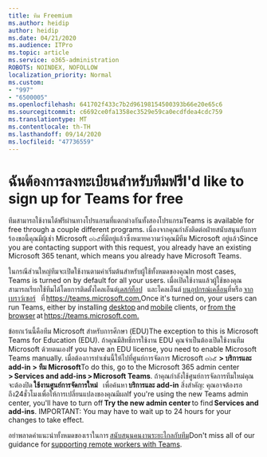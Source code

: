 ```yaml
---
title: ทีม Freemium
ms.author: heidip
author: heidip
ms.date: 04/21/2020
ms.audience: ITPro
ms.topic: article
ms.service: o365-administration
ROBOTS: NOINDEX, NOFOLLOW
localization_priority: Normal
ms.custom:
- "997"
- "6500005"
ms.openlocfilehash: 641702f433c7b2d96198154500393b66e20e65c6
ms.sourcegitcommit: c6692ce0fa1358ec3529e59ca0ecdfdea4cdc759
ms.translationtype: MT
ms.contentlocale: th-TH
ms.lasthandoff: 09/14/2020
ms.locfileid: "47736559"
---
```

# <a name="id-like-to-sign-up-for-teams-for-free"></a><span data-ttu-id="4d37f-102">ฉันต้องการลงทะเบียนสำหรับทีมฟรี</span><span class="sxs-lookup"><span data-stu-id="4d37f-102">I'd like to sign up for Teams for free</span></span>

<span data-ttu-id="4d37f-103">ทีมสามารถใช้งานได้ฟรีผ่านทางโปรแกรมที่แตกต่างกันทั้งสองโปรแกรม</span><span class="sxs-lookup"><span data-stu-id="4d37f-103">Teams is available for free through a couple different programs.</span></span> <span data-ttu-id="4d37f-104">เนื่องจากคุณกำลังติดต่อฝ่ายสนับสนุนกับการร้องขอนี้คุณมีผู้เช่า Microsoft ๓๖๕ที่มีอยู่แล้วซึ่งหมายความว่าคุณมีทีม Microsoft อยู่แล้ว</span><span class="sxs-lookup"><span data-stu-id="4d37f-104">Since you are contacting support with this request, you already have an existing Microsoft 365 tenant, which means you already have Microsoft Teams.</span></span>

<span data-ttu-id="4d37f-105">ในกรณีส่วนใหญ่ทีมจะเปิดใช้งานตามค่าเริ่มต้นสำหรับผู้ใช้ทั้งหมดของคุณ</span><span class="sxs-lookup"><span data-stu-id="4d37f-105">In most cases, Teams is turned on by default for all your users.</span></span> <span data-ttu-id="4d37f-106">เมื่อเปิดใช้งานแล้วผู้ใช้ของคุณสามารถเรียกใช้ทีมได้โดยการติดตั้งไคลเอ็นต์[เดสก์ท็อป](https://docs.microsoft.com/MicrosoftTeams/get-clients#desktop-client)   และไคลเอ็นต์ [บนอุปกรณ์เคลื่อน](https://docs.microsoft.com/MicrosoftTeams/get-clients#mobile-clients)ที่หรือ [จากเบราว์เซอร์](https://docs.microsoft.com/MicrosoftTeams/get-clients#web-client)   ที่ <https://teams.microsoft.com.></span><span class="sxs-lookup"><span data-stu-id="4d37f-106">Once it's turned on, your users can run Teams, either by installing [desktop](https://docs.microsoft.com/MicrosoftTeams/get-clients#desktop-client) and [mobile](https://docs.microsoft.com/MicrosoftTeams/get-clients#mobile-clients) clients, or [from the browser](https://docs.microsoft.com/MicrosoftTeams/get-clients#web-client) at <https://teams.microsoft.com.></span></span>

<span data-ttu-id="4d37f-107">ข้อยกเว้นนี้คือทีม Microsoft สำหรับการศึกษา (EDU)</span><span class="sxs-lookup"><span data-stu-id="4d37f-107">The exception to this is Microsoft Teams for Education (EDU).</span></span> <span data-ttu-id="4d37f-108">ถ้าคุณมีสิทธิ์การใช้งาน EDU คุณจำเป็นต้องเปิดใช้งานทีม Microsoft ด้วยตนเอง</span><span class="sxs-lookup"><span data-stu-id="4d37f-108">If you have an EDU license, you need to enable Microsoft Teams manually.</span></span> <span data-ttu-id="4d37f-109">เมื่อต้องการทำเช่นนี้ให้ไปที่ศูนย์การจัดการ Microsoft ๓๖๕ **> บริการและ add-in > ทีม Microsoft**</span><span class="sxs-lookup"><span data-stu-id="4d37f-109">To do this, go to the Microsoft 365 admin center **> Services and add-ins > Microsoft Teams**.</span></span> <span data-ttu-id="4d37f-110">ถ้าคุณกำลังใช้ศูนย์การจัดการทีมใหม่คุณจะต้องปิด **ใช้งานศูนย์การจัดการใหม่**   เพื่อค้นหา **บริการและ add-in** สิ่งสำคัญ: คุณอาจต้องรอถึง24ชั่วโมงเพื่อให้การเปลี่ยนแปลงของคุณมีผล</span><span class="sxs-lookup"><span data-stu-id="4d37f-110">If you're using the new Teams admin center, you'll have to turn off **Try the new admin center** to find **Services and add-ins**. IMPORTANT: You may have to wait up to 24 hours for your changes to take effect.</span></span>

<span data-ttu-id="4d37f-111">อย่าพลาดคำแนะนำทั้งหมดของเราในการ [สนับสนุนคนงานระยะไกลกับทีม](https://docs.microsoft.com/MicrosoftTeams/support-remote-work-with-teams)</span><span class="sxs-lookup"><span data-stu-id="4d37f-111">Don't miss all of our guidance for [supporting remote workers with Teams](https://docs.microsoft.com/MicrosoftTeams/support-remote-work-with-teams).</span></span>
